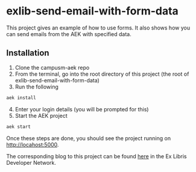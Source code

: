 # exlib-send-email-with-form-data

This project gives an example of how to use forms. It also shows how you can send emails from the AEK with specified data. 

## Installation
1. Clone the campusm-aek repo
2. From the terminal, go into the root directory of this project (the root of exlib-send-email-with-form-data) 
3. Run the following 
```bash
aek install
```
4. Enter your login details (you will be prompted for this) 
5. Start the AEK project  
```bash
aek start
```

Once these steps are done, you should see the project running on [http://locahost:5000](http://locahost:5000). 

The corresponding blog to this project can be found [here](https://developers.exlibrisgroup.com/blog/send-emails-populated-with-form-data/) in the Ex Libris Developer Network. 